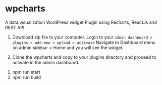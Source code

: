 # wpcharts
A data visualization WordPress widget Plugin using Recharts, ReactJs and REST API.

<!-- installation methods -->

1. Download zip file to your computer. Login to your `admin dashboard > plugins > add-new > upload > activate`
Navigate to Dashboard menu on admin sidebar > Home and you will see the widget.

2. Clone the wpcharts and copy to your plugins directory and proceed to activate in the admin dashboard.

<!-- important terminal commands for advanced users -->

1. npm run start
2. npm run build


